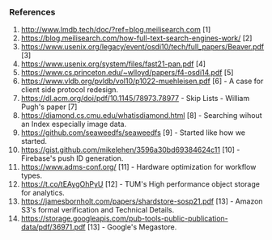 ### References 

1. http://www.lmdb.tech/doc/?ref=blog.meilisearch.com [1]
2. https://blog.meilisearch.com/how-full-text-search-engines-work/ [2]
3. https://www.usenix.org/legacy/event/osdi10/tech/full_papers/Beaver.pdf [3]
4. https://www.usenix.org/system/files/fast21-pan.pdf [4]
5. https://www.cs.princeton.edu/~wlloyd/papers/f4-osdi14.pdf [5]
6. https://www.vldb.org/pvldb/vol10/p1022-muehleisen.pdf [6] - A case for client side protocol redesign.
7. https://dl.acm.org/doi/pdf/10.1145/78973.78977 - Skip Lists - William Pugh's paper [7]
8. https://diamond.cs.cmu.edu/whatisdiamond.html [8] - Searching wihout an Index especially image data.
9. https://github.com/seaweedfs/seaweedfs [9] - Started like how we started.
10. https://gist.github.com/mikelehen/3596a30bd69384624c11 [10] - Firebase's push ID generation.
11. https://www.adms-conf.org/ [11] - Hardware optimization for workflow types. 
12. https://t.co/tEAygOhPyU [12] - TUM's High performance object storage for analytics. 
13. https://jamesbornholt.com/papers/shardstore-sosp21.pdf [13] - Amazon S3's formal verification and Technical Details. 
14. https://storage.googleapis.com/pub-tools-public-publication-data/pdf/36971.pdf [13] - Google's Megastore. 